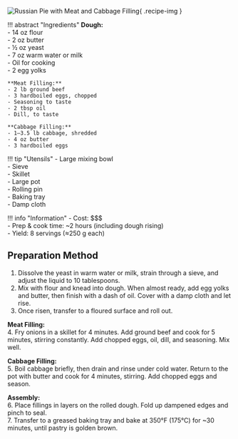 ![Russian Pie with Meat and Cabbage Filling](../images/russian-meat-cabbage-pie.jpg){ .recipe-img }

!!! abstract "Ingredients"
    **Dough:**  
    - 14 oz flour  
    - 2 oz butter  
    - ½ oz yeast  
    - 7 oz warm water or milk  
    - Oil for cooking  
    - 2 egg yolks  

    **Meat Filling:**  
    - 2 lb ground beef  
    - 3 hardboiled eggs, chopped  
    - Seasoning to taste  
    - 2 tbsp oil  
    - Dill, to taste  

    **Cabbage Filling:**  
    - 1–3.5 lb cabbage, shredded  
    - 4 oz butter  
    - 3 hardboiled eggs  

!!! tip "Utensils"
    - Large mixing bowl  
    - Sieve  
    - Skillet  
    - Large pot  
    - Rolling pin  
    - Baking tray  
    - Damp cloth  

!!! info "Information"
    - Cost: $$$  
    - Prep & cook time: ~2 hours (including dough rising)  
    - Yield: 8 servings (≈250 g each)  

## Preparation Method

1. Dissolve the yeast in warm water or milk, strain through a sieve, and adjust the liquid to 10 tablespoons.  
2. Mix with flour and knead into dough. When almost ready, add egg yolks and butter, then finish with a dash of oil. Cover with a damp cloth and let rise.  
3. Once risen, transfer to a floured surface and roll out.  

**Meat Filling:**  
4. Fry onions in a skillet for 4 minutes. Add ground beef and cook for 5 minutes, stirring constantly. Add chopped eggs, oil, dill, and seasoning. Mix well.  

**Cabbage Filling:**  
5. Boil cabbage briefly, then drain and rinse under cold water. Return to the pot with butter and cook for 4 minutes, stirring. Add chopped eggs and season.  

**Assembly:**  
6. Place fillings in layers on the rolled dough. Fold up dampened edges and pinch to seal.  
7. Transfer to a greased baking tray and bake at 350°F (175°C) for ~30 minutes, until pastry is golden brown.  